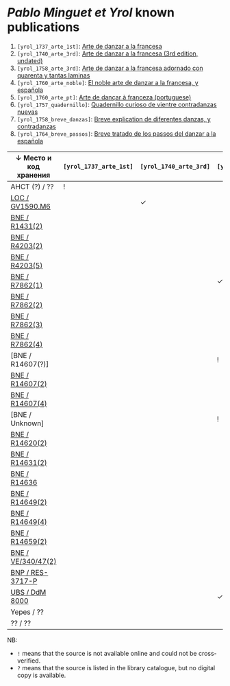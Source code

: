 # _Pablo Minguet et Yrol_ known publications

1. `[yrol_1737_arte_1st]`:     [Arte de danzar a la francesa](https://bib.hda.org.ru/books/yrol_1737_arte_1st)
1. `[yrol_1740_arte_3rd]`:     [Arte de danzar a la francesa (3rd edition, undated)](https://bib.hda.org.ru/books/yrol_1740_arte_3rd)
1. `[yrol_1758_arte_3rd]`:     [Arte de danzar a la francesa adornado con quarenta y tantas laminas](https://bib.hda.org.ru/books/yrol_1758_arte_3rd)
1. `[yrol_1760_arte_noble]`:   [El noble arte de danzar a la francesa, y española](https://bib.hda.org.ru/books/yrol_1760_arte_noble)
1. `[yrol_1760_arte_pt]`:      [Arte de dançar à franceza (portuguese)](https://bib.hda.org.ru/books/yrol_1760_arte_pt)
1. `[yrol_1757_quadernillo]`:  [Quadernillo curioso de vientre contradanzas nuevas](https://bib.hda.org.ru/books/yrol_1757_quadernillo)
1. `[yrol_1758_breve_danzas]`: [Breve explication de diferentes danzas, y contradanzas](https://bib.hda.org.ru/books/yrol_1758_breve_danzas)
1. `[yrol_1764_breve_passos]`: [Breve tratado de los passos del danzar a la española](https://bib.hda.org.ru/books/yrol_1764_breve_passos)

| ↓ Место и код хранения | `[yrol_1737_arte_1st]` | `[yrol_1740_arte_3rd]` | `[yrol_1758_arte_3rd]` | `[yrol_1760_arte_noble]` | `[yrol_1760_arte_pt]` | `[yrol_1757_quadernillo]` | `[yrol_1758_breve_danzas]` | `[yrol_1764_breve_passos]` | 
| -------------------- | - | - | - | - | - | - | - | - |
| AHCT (?) / ??        | ! |   |   |   |   |   |   |   |
| [LOC / GV1590.M6]    |   | ✓ |   |   |   |   |   |   |
| [BNE / R1431(2)]     |   |   |   | ? |   |   |   |   |
| [BNE / R4203(2)]     |   |   |   |   |   |   |   | ? |
| [BNE / R4203(5)]     |   |   |   | ? |   |   |   |   |
| [BNE / R7862(1)]     |   |   | ✓ |   |   |   |   |   |
| [BNE / R7862(2)]     |   |   |   | ✓ |   |   |   |   |
| [BNE / R7862(3)]     |   |   |   |   |   | ✓ |   |   |
| [BNE / R7862(4)]     |   |   |   |   |   |   |   | ✓ |
| [BNE / R14607(?)]    |   |   | ! |   |   |   |   |   |
| [BNE / R14607(2)]    |   |   |   | ? |   |   |   |   |
| [BNE / R14607(4)]    |   |   |   |   |   |   |   | ? |
| [BNE / Unknown]      |   |   | ! | ! |   | ! |   | ! |
| [BNE / R14620(2)]    |   |   |   | ? |   |   |   |   |
| [BNE / R14631(2)]    |   |   |   | ? |   |   |   |   |
| [BNE / R14636]       |   |   |   |   | ✓ |   |   |   |
| [BNE / R14649(2)]    |   |   |   | ? |   |   |   |   |
| [BNE / R14649(4)]    |   |   |   |   |   |   |   | ? |
| [BNE / R14659(2)]    |   |   |   | ? |   |   |   |   |
| [BNE / VE/340/47(2)] |   |   |   | ? |   |   |   |   |
| [BNP / RES-3717-P]   |   |   |   |   | ✓ |   |   |   |
| [UBS / DdM 8000]     |   |   | ✓ | ✓ |   | ✓ |   |   |
| Yepes / ??           |   |   |   | ✓ |   |   |   |   |
| ?? / ??              |   |   |   |   |   |   | ! |   |

NB: 

* `!` means that the source is not available online and could not be cross-verified.
* `?` means that the source is listed in the library catalogue, but no digital copy is available.

[LOC / GV1590.M6]:    https://lccn.loc.gov/13019257
[BNE / R1431(2)]:     https://catalogo.bne.es/permalink/34BNE_INST/f0qo1i/alma991017445589708606
[BNE / R4203(2)]:     https://catalogo.bne.es/permalink/34BNE_INST/f0qo1i/alma991017413679708606
[BNE / R4203(5)]:     https://catalogo.bne.es/permalink/34BNE_INST/f0qo1i/alma991017445589708606
[BNE / R7862(1)]:     https://bdh.bne.es/bnesearch/detalle/bdh0000161354
[BNE / R7862(2)]:     https://bdh.bne.es/bnesearch/detalle/bdh0000175380
[BNE / R7862(3)]:     https://bdh.bne.es/bnesearch/detalle/bdh0000061851
[BNE / R7862(4)]:     https://bdh.bne.es/bnesearch/detalle/bdh0000061855
[BNE / R14607(2)]:    https://catalogo.bne.es/permalink/34BNE_INST/f0qo1i/alma991017445589708606
[BNE / R14607(4)]:    https://catalogo.bne.es/permalink/34BNE_INST/f0qo1i/alma991017413679708606
[BNE / R14620(2)]:    https://catalogo.bne.es/permalink/34BNE_INST/f0qo1i/alma991017445589708606
[BNE / R14631(2)]:    https://catalogo.bne.es/permalink/34BNE_INST/f0qo1i/alma991017445589708606
[BNE / R14636]:       https://bdh.bne.es/bnesearch/detalle/bdh0000161356
[BNE / R14649(2)]:    https://catalogo.bne.es/permalink/34BNE_INST/f0qo1i/alma991017445589708606
[BNE / R14649(4)]:    https://catalogo.bne.es/permalink/34BNE_INST/f0qo1i/alma991017413679708606
[BNE / R14659(2)]:    https://catalogo.bne.es/permalink/34BNE_INST/f0qo1i/	
[BNE / VE/340/47(2)]: https://catalogo.bne.es/permalink/34BNE_INST/f0qo1i/alma991017445589708606
[BNP / RES-3717-P]:   https://purl.pt/26480
[UBS / DdM 8000]:    https://ubsearch.sbg.ac.at/permalink/f/16hc907/USB_alma21100413960003341